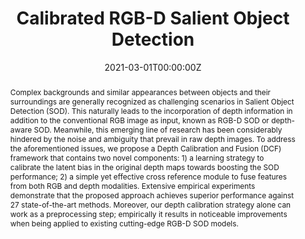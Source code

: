 ---
title: "Calibrated RGB-D Salient Object Detection"

# if the author is from our lab, then you need to match it with the folder name you can find here
# https://github.com/Vision-and-Learning-Lab-UAlberta/home/tree/master/content/authors
# otherwise just write down their full name
authors:
- weiji
- jingjingli
- Shuang Yu
- Miao Zhang
- Yongri Piao
- Shunyu Yao
- Qi Bi
- Kai Ma
- Yefeng Zheng
- Huchuan Lu
- licheng

date: "2021-03-01T00:00:00Z"
doi: 

# Schedule page publish date (NOT publication's date).
publishDate: "2021-03-01T00:00:00Z"

# Publication type.
# Legend: 0 = Uncategorized; 1 = Conference paper; 2 = Journal article;
# 3 = Preprint / Working Paper; 4 = Report; 5 = Book; 6 = Book section;
# 7 = Thesis; 8 = Patent
# you can have this as multiple types, just use a list like ["1", "3"]
publication_types: ["1"]

# Publication name and optional abbreviated publication name.
publication: Proceedings of IEEE Conference on Computer Vision and Pattern Recognition
publication_short: "*Proceedings of IEEE Conference on Computer Vision and Pattern Recognition(CVPR)*"

abstract: "Complex backgrounds and similar appearances between objects and their surroundings are generally recognized as challenging scenarios in Salient Object Detection (SOD). This naturally leads to the incorporation of depth information in addition to the conventional RGB image as input, known as RGB-D SOD or depth-aware SOD. Meanwhile, this emerging line of research has been considerably hindered by the noise and ambiguity that prevail in raw depth images. To address the aforementioned issues, we propose a Depth Calibration and Fusion (DCF) framework that contains two novel components: 1) a learning strategy to calibrate the latent bias in the original depth maps towards boosting the SOD performance; 2) a simple yet effective cross reference module to fuse features from both RGB and depth modalities. Extensive empirical experiments demonstrate that the proposed approach achieves superior performance against 27 state-of-the-art methods. Moreover, our depth calibration strategy alone can work as a preprocessing step; empirically it results in noticeable improvements when being applied to existing cutting-edge RGB-D SOD models."


# Summary. An optional shortened abstract.
summary: This paper systematically addresses the depth-related side effects via the designed calibration strategy towards boosting saliency detection accuracy.

tags:
- CVPR

featured: false

links:
# url_pdf: https://arxiv.org/pdf/2006.03630.pdf
# url_code: https://github.com/BII-wushuang/Lie-Group-Motion-Prediction
# url_dataset:
# url_poster:
# url_project: https://coderstellaj.github.io/Hierarchical-Motion-Recurrent-Network-Website/
# url_slides:
# url_source:
# url_video: https://www.youtube.com/watch?v=6Yw6O_14xHQ&feature=youtu.be


# Featured image
# To use, add an image named `featured.jpg/png` to your page's folder. 
# If you have one, please zip together
image:
  caption: ''
  focal_point: ""
  preview_only: false

---